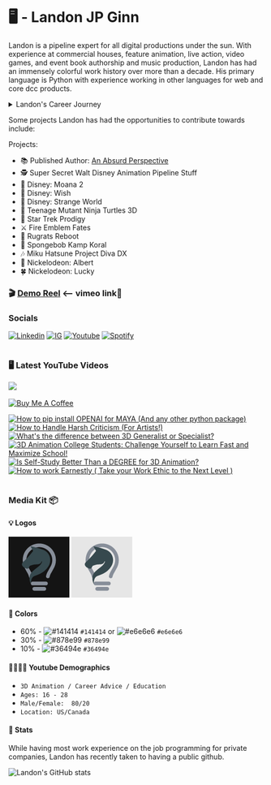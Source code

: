 ###

# 🖥 - Landon JP Ginn

Landon is a pipeline expert for all digital productions under the sun. With experience at commercial houses, feature animation, live action, video games, and event book authorship and music production, Landon has had an immensely colorful work history over more than a decade. His primary language is Python with experience working in other languages for web and core dcc products. 

<details>
<summary>Landon's Career Journey</summary>
<br>

Landon got his start as an artist looking to pursue video games. Self teaching himself 3D along the way before attending Full Sail University. There he received several advanced achievement awards, valedictorian, and was hired for the finals department.

From there, it was time for Landon to pursue his career with a newly earned degree. Starting off with freelancing animation, live action, and commercial productions, he then got hired into an architectural visualization - commercial house. From there, Landon took to the skies and across the ocean to work on Nintendo cutscenes for games like Fire Emblem at a Tokyo based animation studio.
After a year, he got a gig out in Los Angeles where his opportunists took off.

Landon worked for Nickelodeon for several years, transitioning from artist to technical director in an about a year. Landon then went on to develop core tools and systems for Nickelodeon’s CG pipeline for shows like Rugrats, SpongeBob, Star Trek: Prodigy and more. 

It was then that Landon was offered a role at Walt Disney Animation Studios where he was hired onto the tools and workflow team that develops pipeline integrations for artists. Currently, Landon is on the core pipeline team and —REDACTED—

The learning and sharing never ends. Landon spends time for leisure working on video games in unreal engine, building standalone scripts for e-commerce, content creation, music, and websites.

Reach out!
</details>

Some projects Landon has had the opportunities to contribute towards include:

Projects:
- 📚 Published Author: [An Absurd Perspective](https://amzn.to/3QHD60C)
- 🕵️‍ Super Secret Walt Disney Animation Pipeline Stuff
- 🛶 Disney: Moana 2
- 💫 Disney: Wish
- 🧭 Disney: Strange World
- 🐢 Teenage Mutant Ninja Turtles 3D
- 🌠 Star Trek Prodigy
- ⚔ Fire Emblem Fates
- 👶 Rugrats Reboot
- 🧽 Spongebob Kamp Koral
- 🎶 Miku Hatsune Project Diva DX
- 🎄 Nickelodeon: Albert
- 🍀 Nickelodeon: Lucky


### 🎬 [Demo Reel](https://vimeo.com/708136010) <-- vimeo link🔗


### Socials
[![Linkedin](https://img.shields.io/badge/LinkedIn-Ln-blue)](https://www.linkedin.com/in/landonginn/)
[![IG](https://img.shields.io/badge/Instagram-IG-red)](https://www.instagram.com/landon_ginn) 
[![Youtube](https://img.shields.io/badge/Youtube-Yt-red)](https://www.youtube.com/@realizedesign)
[![Spotify](https://img.shields.io/badge/Spotify-Sp-green)](https://open.spotify.com/artist/1lLFZSFcEJfv60W3irPazK?si=KpXlGhzuTSupH0QBr9M8EQ)



#

### 🖥 Latest YouTube Videos

[<img src="https://custom-icon-badges.demolab.com/badge/-Subscribe%20For%20More-red?style=for-the-badge&logo=video&logoColor=white"/>](https://www.youtube.com/@realizedesign?sub_confirmation=1)

<a href="https://www.buymeacoffee.com/landonjpginn" target="_blank"><img src="https://cdn.buymeacoffee.com/buttons/v2/default-red.png" alt="Buy Me A Coffee" width="120" ></a>

<!-- BEGIN YOUTUBE-CARDS -->
[![How to pip install OPENAI for MAYA (And any other python package)](https://ytcards.demolab.com/?id=z-qVo_bLOss&title=How+to+pip+install+OPENAI+for+MAYA+%28And+any+other+python+package%29&lang=en&timestamp=1682924432&background_color=%230d1117&title_color=%23ffffff&stats_color=%23dedede&max_title_lines=1&width=250&border_radius=5&duration=282 "How to pip install OPENAI for MAYA (And any other python package)")](https://www.youtube.com/watch?v=z-qVo_bLOss)
[![How to Handle Harsh Criticism (For Artists!)](https://ytcards.demolab.com/?id=7JH-9Rstb_k&title=How+to+Handle+Harsh+Criticism+%28For+Artists%21%29&lang=en&timestamp=1682350853&background_color=%230d1117&title_color=%23ffffff&stats_color=%23dedede&max_title_lines=1&width=250&border_radius=5&duration=377 "How to Handle Harsh Criticism (For Artists!)")](https://www.youtube.com/watch?v=7JH-9Rstb_k)
[![What's the difference between 3D Generalist or Specialist?](https://ytcards.demolab.com/?id=mIdCdJFcoNQ&title=What%27s+the+difference+between+3D+Generalist+or+Specialist%3F&lang=en&timestamp=1681740022&background_color=%230d1117&title_color=%23ffffff&stats_color=%23dedede&max_title_lines=1&width=250&border_radius=5&duration=555 "What's the difference between 3D Generalist or Specialist?")](https://www.youtube.com/watch?v=mIdCdJFcoNQ)
[![3D Animation College Students: Challenge Yourself to Learn Fast and Maximize School!](https://ytcards.demolab.com/?id=WrLmqGckMlc&title=3D+Animation+College+Students%3A+Challenge+Yourself+to+Learn+Fast+and+Maximize+School%21&lang=en&timestamp=1681110015&background_color=%230d1117&title_color=%23ffffff&stats_color=%23dedede&max_title_lines=1&width=250&border_radius=5&duration=307 "3D Animation College Students: Challenge Yourself to Learn Fast and Maximize School!")](https://www.youtube.com/watch?v=WrLmqGckMlc)
[![Is Self-Study Better Than a DEGREE for 3D Animation?](https://ytcards.demolab.com/?id=UmXoQdf5l0c&title=Is+Self-Study+Better+Than+a+DEGREE+for+3D+Animation%3F&lang=en&timestamp=1680505209&background_color=%230d1117&title_color=%23ffffff&stats_color=%23dedede&max_title_lines=1&width=250&border_radius=5&duration=135 "Is Self-Study Better Than a DEGREE for 3D Animation?")](https://www.youtube.com/watch?v=UmXoQdf5l0c)
[![How to work Earnestly ( Take your Work Ethic to the Next Level )](https://ytcards.demolab.com/?id=IfML0ebn8FU&title=How+to+work+Earnestly+%28+Take+your+Work+Ethic+to+the+Next+Level+%29&lang=en&timestamp=1679900409&background_color=%230d1117&title_color=%23ffffff&stats_color=%23dedede&max_title_lines=1&width=250&border_radius=5&duration=251 "How to work Earnestly ( Take your Work Ethic to the Next Level )")](https://www.youtube.com/watch?v=IfML0ebn8FU)
<!-- END YOUTUBE-CARDS -->

#

### Media Kit 📦

<!-- [Banner](img/banner/realizedesign_banner.svg) -->

#### 💡 Logos

![Dark Logo](img/logo/realizedesign_dark.png) ![Light Logo](img/logo/realizedesign_light.png)

#### 🎨 Colors

- 60% - ![#141414](https://placehold.co/15x15/141414/141414.png) `#141414` or ![#e6e6e6](https://placehold.co/15x15/e6e6e6/e6e6e6.png) `#e6e6e6`
- 30% - ![#878e99](https://placehold.co/15x15/878e99/878e99.png) `#878e99`
- 10% - ![#36494e](https://placehold.co/15x15/36494e/36494e.png) `#36494e`

#### 👨‍👩‍👧‍👦 Youtube Demographics
- `3D Animation / Career Advice / Education`
- `Ages: 16 - 28`
- `Male/Female:  80/20`
- `Location: US/Canada`


#### 🧮 Stats

While having most work experience on the job programming for private companies, Landon has recently taken to having a public github.

![Landon's GitHub stats](https://github-readme-stats.vercel.app/api?username=landonjpginn&show_icons=true&theme=gruvbox)

<!-- ![GitHub Streak](https://streak-stats.demolab.com?user=landonjpginn&theme=gruvbox&border_radius=4.5) -->

#

